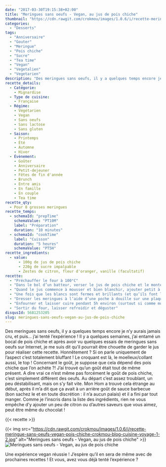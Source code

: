 ```yaml
---
date: "2017-03-30T19:15:38+02:00"
title: "Meringues sans oeufs - Vegan, au jus de pois chiche"
thumbnail: "https://cdn.rawgit.com/crokmou/images/1.0.6/i/recette-meringue-sans-oeufs-vegan-pois-chiche-crokmou-blog-cuisine-voyage-1.jpg"
categories:
  - "Desserts"
tags:
  - "Anniversaire"
  - "Gouter"
  - "Meringue"
  - "Pois chiche"
  - "Sucre"
  - "Tea time"
  - "Vegan"
  - "Vegetalien"
  - "Vegetarien"
description: "Des meringues sans oeufs, il y a quelques temps encore je n'y aurais jamais cru, et puis... j'ai tenté l'expérience ! Il y a quelques semaines..."
recette_details:
  - Catégorie:
    - Mignardise
  - Type de cuisine:
    - Française
  - Régime:
    - Végétarien
    - Vegan
    - Sans oeufs
    - Sans lactose
    - Sans gluten
  - Saison:
    - Printemps
    - Été
    - Automne
    - Hiver
  - Évènement:
    - Goûter
    - Anniversaire
    - Petit-dejeuner
    - Fêtes de fin d'année
    - Brunch
    - Entre amis
    - En famille
    - En couple
    - Tea time
recette_qty:
  - Pour 8 grosses meringues
recette_temps:
  - schemaId: "prepTime"
    schemaValue: "PT10M"
    label: "Préparation"
    duration: "10 minutes"
  - schemaId: "cookTime"
    label: "Cuisson"
    duration: "5 heures"
    schemaValue: "PT5H"
recette_ingredients:
  - value:
      - 100g de jus de pois chiche
      - 220g de sucre impalpable
      - Zestes de citron, fleur d'oranger, vanille (facultatif)
recette:
  - "Préchauffer le four à 100°C"
  - "Dans le bol d’un batteur, verser le jus de pois chiche et le monter en neige (grande vitesse)"
  - "Quand le jus commence à mousser et bien blanchir, ajouter petit à petit le sucre"
  - "Une fois que les blancs sont fermes et brillants (et qu’ils font le fameux « bec d’oiseau »), cesser de battre."
  - "Dresser les meringues à l’aide d’une poche à douille sur une plaque préalablement recouverte de papier sulfurisé"
  - "Enfourner et laisser cuire pendant 5h environ (surtout si comme moi vous faites de grosses meringues), ne pas hésiter à laisser la porte du four légèrement ouverte"
  - "Sortir du four, laisser refroidir et déguster"
disqusId: 5681253205
slug: meringues-sans-oeufs-vegan-au-jus-de-pois-chiche
---
```


Des meringues sans oeufs, il y a quelques temps encore je n’y aurais jamais cru, et puis… j’ai tenté l’expérience ! Il y a quelques semaines, j’ai entamé un bocal de pois chiche et après avoir vu quelques essais de meringues sans oeufs sur Internet, je me suis dit qu’il pourrait être chouette de garder le jus pour réaliser cette recette. Honnêtement ? Si on parle uniquement de l’aspect c’est totalement bluffant ! Le croquant est là, le moelleux/collant aussi, le top ! Concernant le goût, je suppose que cela dépend des pois chiche que l’on achète ?! J’ai trouvé qu’un goût était tout de même présent. A dire vrai ce n’est même pas forcément le goût de pois chiche, c’est simplement différent des oeufs. Au départ c’est assez troublant, un peu déstabilisant, mais on s’y fait vite. Mon Hom a trouvé cela étrange au début, après il m’a dit que ça avait à un arrière goût de sauce barbecue (bon sachez le et en toute discrétion : il n’a aucun palais) et il a fini par tout manger. Comme je l’inscris dans la liste des ingrédients, rien ne vous empêche d’y ajouter un peu de citron ou d’autres saveurs que vous aimez, peut être même du chocolat !

{{< recette >}}

{{< img src="https://cdn.rawgit.com/crokmou/images/1.0.6/i/recette-meringue-sans-oeufs-vegan-pois-chiche-crokmou-blog-cuisine-voyage-1-2.jpg" alt="Meringues sans oeufs - Vegan, au jus de pois chiche" >}}![Meringues sans oeufs - Vegan, au jus de pois chiche](https://cdn.rawgit.com/crokmou/images/1.0.6/i/recette-meringue-sans-oeufs-vegan-pois-chiche-crokmou-blog-cuisine-voyage-1-3.jpg)  

Une expérience vegan réussie ! J’espère qu’il en sera de même avec de prochaines recettes ! Et vous, avez vous déjà tenté l’expérience ?
